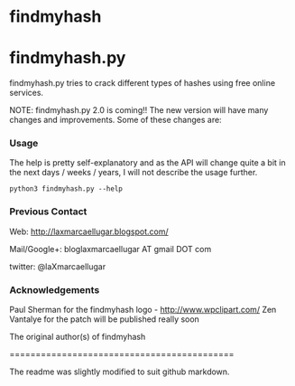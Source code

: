 findmyhash
==========

# findmyhash.py

findmyhash.py tries to crack different types of hashes using free online services.

NOTE: findmyhash.py 2.0 is coming!! The new version will have many changes and improvements. Some of these changes are:

### Usage
The help is pretty self-explanatory and as the API will change quite a bit in the next days / weeks / years, I will not describe the usage further.

```
python3 findmyhash.py --help
```

### Previous Contact
Web: http://laxmarcaellugar.blogspot.com/

Mail/Google+: bloglaxmarcaellugar AT gmail DOT com

twitter: @laXmarcaellugar

### Acknowledgements
Paul Sherman for the findmyhash logo - http://www.wpclipart.com/
Zen Vantalye for the patch will be published really soon

The original author(s) of findmyhash

===========================================

The readme was slightly modified to suit github markdown.